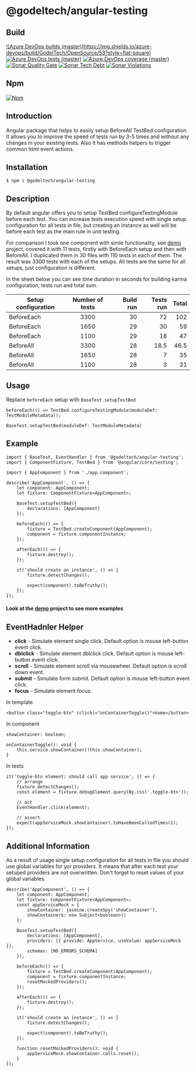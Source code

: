 # @godeltech/angular-testing

## Build

[![Azure DevOps builds (master)]https://img.shields.io/azure-devops/build/GodelTech/OpenSource/53?style=flat-square)](https://dev.azure.com/GodelTech/OpenSource/_build/latest?definitionId=53&branchName=master)
[![Azure DevOps tests (master)](https://img.shields.io/azure-devops/tests/GodelTech/OpenSource/53?style=flat-square)](https://dev.azure.com/GodelTech/OpenSource/_build/latest?definitionId=53&branchName=master)
[![Azure DevOps coverage (master)](https://img.shields.io/azure-devops/coverage/GodelTech/OpenSource/53?style=flat-square)](https://dev.azure.com/GodelTech/OpenSource/_build/latest?definitionId=53&branchName=master)
[![Sonar Quality Gate](https://img.shields.io/sonar/quality_gate/angular-testing?server=https%3A%2F%2Fsonarcloud.io&style=flat-square)](https://sonarcloud.io/dashboard?id=angular-testing)
[![Sonar Tech Debt](https://img.shields.io/sonar/tech_debt/angular-testing?server=https%3A%2F%2Fsonarcloud.io&style=flat-square)](https://sonarcloud.io/dashboard?id=angular-testing)
[![Sonar Violations](https://img.shields.io/sonar/violations/angular-testing?format=long&server=https%3A%2F%2Fsonarcloud.io&style=flat-square)](https://sonarcloud.io/dashboard?id=angular-testing)

## Npm

[![Npm](https://img.shields.io/npm/v/@godeltech/angular-testing?style=flat-square)](https://www.npmjs.com/package/@godeltech/angular-testing)

## Introduction

Angular package that helps to easily setup BeforeAll TestBed configuration. It allows you to improve the speed of tests run by 3-5 times and without any changes in your existing tests.
Also it has methods helpers to trigger common html event actions.

## Installation

```
$ npm i @godeltech/angular-testing
```

## Description

By default angular offers you to setup TestBed configureTestingModule before each test. You can increase tests execution speed with single setup configuration for all tests in file, but creating an instance as well will be before each test as the main rule in unit testing.

For comparison I took one component with simle functionality, see [demo](https://github.com/GodelTech/angular-testing/tree/master/src) project, covered it with 11 tests, firstly with BeforeEach setup and then with BeforeAll. I duplicated them in 30 files with 110 tests in each of them. The result was 3300 tests with each of the setups. All tests are the same for all setups, just configuration is different.

In the sheet below you can see time duration in seconds for building karma configuration, tests run and total sum.

| Setup configuration | Number of tests | Build run | Tests run | Total |
| ------------- |:---------------:| ---------:|----------:|------:|
| BeforeEach    | 3300            | 30        | 72        | 102   |
| BeforeEach    | 1650            | 29        | 30        | 59    |
| BeforeEach    | 1100            | 29        | 18        | 47    |
| BeforeAll     | 3300            | 28        | 18.5      | 46.5  |
| BeforeAll     | 1650            | 28        | 7         | 35    |
| BeforeAll     | 1100            | 28        | 3         | 31    |

## Usage

Replace `beforeEach` setup with `BaseTest.setupTestBed`
```
beforeEach(() => TestBed.configureTestingModule(moduleDef: TestModuleMetadata));
```

```
BaseTest.setupTestBed(moduleDef: TestModuleMetadata)
```

## Example

```
import { BaseTest, EventHandler } from '@godeltech/angular-testing';
import { ComponentFixture, TestBed } from '@angular/core/testing';

import { AppComponent } from './app.component';

describe('AppComponent', () => {
    let component: AppComponent;
    let fixture: ComponentFixture<AppComponent>;

    BaseTest.setupTestBed({
        declarations: [AppComponent]
    });

    beforeEach(() => {
        fixture = TestBed.createComponent(AppComponent);
        component = fixture.componentInstance;
    });

    afterEach(() => {
        fixture.destroy();
    });

    it('should create an instance', () => {
        fixture.detectChanges();

        expect(component).toBeTruthy();
    });
});
```

#### Look at the [demo](https://github.com/GodelTech/angular-testing/tree/master/src) project to see more examples

## EventHadnler Helper

* **click** - Simulate element single click. Default option is mouse left-button event click.
* **dblclick** - Simulate element dblclick click. Default option is mouse left-button event click.
* **scroll** - Simulate element scroll via mousewheel. Default option is scroll down event.
* **submit** - Simulate form submit. Default option is mouse left-button event click.
* **focus** - Simulate element focus.

In template
```
<button class="toggle-btn" (click)="onContainerToggle()">home</button>
```

In component
```
showContainer: boolean;

onContainerToggle(): void {
    this.service.showContainer(!this.showContainer);
}
```

In tests
```
it('toggle-btn element: should call app service', () => {
    // arrange
    fixture.detectChanges();
    const element = fixture.debugElement.query(By.css('.toggle-btn'));

    // act
    EventHandler.click(element);

    // assert
    expect(appServiceMock.showContainer).toHaveBeenCalledTimes(1);
});
```

## Additional Information

As a result of usage single setup configuration for all tests in file you should use global variables for yor providers. It means that after each test your setuped providers are not overwritten. Don't forget to reset values of your global variables.

```
describe('AppComponent', () => {
    let component: AppComponent;
    let fixture: ComponentFixture<AppComponent>;
    const appServiceMock = {
        showContainer: jasmine.createSpy('showContainer'),
        showContainer$: new Subject<boolean>()
    };

    BaseTest.setupTestBed({
        declarations: [AppComponent],
        providers: [{ provide: AppService, useValue: appServiceMock }],
        schemas: [NO_ERRORS_SCHEMA]
    });

    beforeEach(() => {
        fixture = TestBed.createComponent(AppComponent);
        component = fixture.componentInstance;
        resetMockedProviders();
    });

    afterEach(() => {
        fixture.destroy();
    });
    
    it('should create an instance', () => {
        fixture.detectChanges();

        expect(component).toBeTruthy();
    });
    
    function resetMockedProviders(): void {
        appServiceMock.showContainer.calls.reset();
    }
});
```
